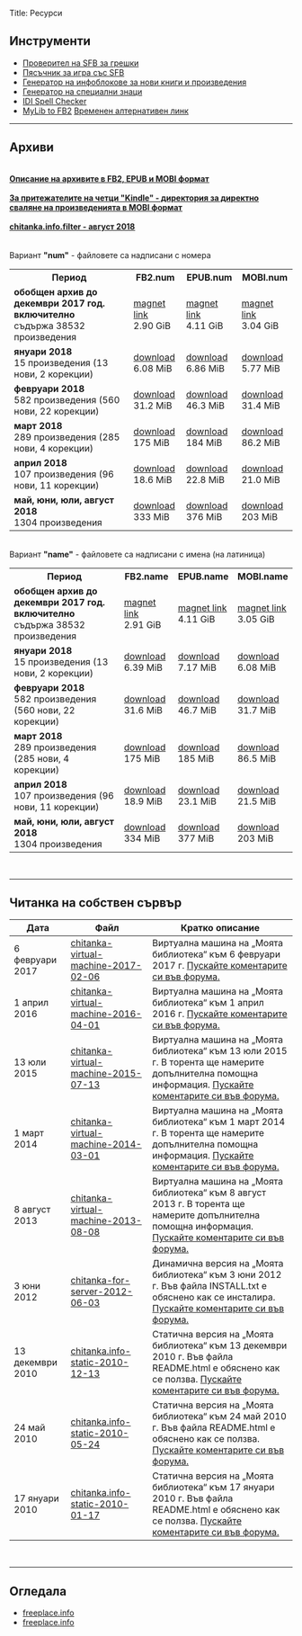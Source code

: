 Title: Ресурси

## __Инструменти__

* [Проверител на SFB за грешки](http://tools.chitanka.info/sfb-check/)
* [Пясъчник за игра със SFB](/sandbox)
* [Генератор на инфоблокове за нови книги и произведения](http://tools.chitanka.info/infogen/)
* [Генератор на специални знаци](http://tools.chitanka.info/specialchar/)
* [IDI Spell Checker](http://freeplace.info/ididictionary/bulgarian_spell_checker/)
* [MyLib to FB2](http://www.sfbg.us/mylibtofb2/) [Временен алтернативен линк](http://asen.baramov.org/rsrc/MyLibToFB2_v-0-6-03.zip)

-------------------------------------
<h2 id="archives"><strong>Архиви</strong></h2>
<br/>
<a href="http://pechkov.chitanka.info/#archives"><b><u>Описание на архивите в FB2, EPUB и MOBI формат</u></b></a><br/><br/>
<a href="http://pechkov.chitanka.info/mobi"><b><u>За притежателите на четци "Kindle" - директория за директно сваляне на произведенията в MOBI формат</u></b></a><br/><br/>
<a href="https://pechkov.chitanka.info/util/chitanka.info.filter-2018.08.zip"><b><u>chitanka.info.filter - август 2018</u></b></a><br/><br/><br/>
Вариант <b>"num"</b> - файловете са надписани с номера
<table class="table table-striped">
  <tr>
    <th>Период</th>
    <th>FB2.num</th>
    <th>EPUB.num</th>
    <th>MOBI.num</th>
  </tr>
  <tr>
    <td><b>обобщен архив до декември 2017 год. включително</b><br>съдържа 38532 произведения</td>
    <td><a href="magnet:?xt=urn:btih:B7972DAD9EA6D3D12F0BE119292CE3CEF5728BE2&dn=chitanka.info.fb2.num-2017.12-cumulative.zip">magnet link</a><br/>2.90 GiB</td>
    <td><a href="magnet:?xt=urn:btih:0270E9E9533347813450B66CC65234BDD9E5B711&dn=chitanka.info.epub.num-2017.12-cumulative.zip">magnet link</a><br/>4.11 GiB</td>
    <td><a href="magnet:?xt=urn:btih:D5FB319FBF36BF37B663510798B862A093F193B0&dn=chitanka.info.mobi.num-2017.12-cumulative.zip">magnet link</a><br/>3.04 GiB</td>
  </tr>
  <tr>
    <td><b>януари 2018</b><br>15 произведения (13 нови, 2 корекции)</td>
    <td><a href="https://pechkov.chitanka.info/archives/chitanka.info.fb2.num-2018.01.zip">download</a><br/>6.08 MiB</td>
    <td><a href="https://pechkov.chitanka.info/archives/chitanka.info.epub.num-2018.01.zip">download</a><br/>6.86 MiB</td>
    <td><a href="https://pechkov.chitanka.info/archives/chitanka.info.mobi.num-2018.01.zip">download</a><br/>5.77 MiB</td>
  </tr>
  <tr>
    <td><b>февруари 2018</b><br>582 произведения (560 нови, 22 корекции)</td>
    <td><a href="https://pechkov.chitanka.info/archives/chitanka.info.fb2.num-2018.02.zip">download</a><br/>31.2 MiB</td>
    <td><a href="https://pechkov.chitanka.info/archives/chitanka.info.epub.num-2018.02.zip">download</a><br/>46.3 MiB</td>
    <td><a href="https://pechkov.chitanka.info/archives/chitanka.info.mobi.num-2018.02.zip">download</a><br/>31.4 MiB</td>
  </tr>
  <tr>
    <td><b>март 2018</b><br>289 произведения (285 нови, 4 корекции)</td>
    <td><a href="https://pechkov.chitanka.info/archives/chitanka.info.fb2.num-2018.03.zip">download</a><br/>175 MiB</td>
    <td><a href="https://pechkov.chitanka.info/archives/chitanka.info.epub.num-2018.03.zip">download</a><br/>184 MiB</td>
    <td><a href="https://pechkov.chitanka.info/archives/chitanka.info.mobi.num-2018.03.zip">download</a><br/>86.2 MiB</td>
  </tr>
  <tr>
    <td><b>април 2018</b><br>107 произведения (96 нови, 11 корекции)</td>
    <td><a href="https://pechkov.chitanka.info/archives/chitanka.info.fb2.num-2018.04.zip">download</a><br/>18.6 MiB</td>
    <td><a href="https://pechkov.chitanka.info/archives/chitanka.info.epub.num-2018.04.zip">download</a><br/>22.8 MiB</td>
    <td><a href="https://pechkov.chitanka.info/archives/chitanka.info.mobi.num-2018.04.zip">download</a><br/>21.0 MiB</td>
  </tr>
  <tr>
    <td><b>май, юни, юли, август 2018</b><br>1304 произведения</td>
    <td><a href="https://pechkov.chitanka.info/archives/chitanka.info.fb2.num-2018.05-08.zip">download</a><br/>333 MiB</td>
    <td><a href="https://pechkov.chitanka.info/archives/chitanka.info.epub.num-2018.05-08.zip">download</a><br/>376 MiB</td>
    <td><a href="https://pechkov.chitanka.info/archives/chitanka.info.mobi.num-2018.05-08.zip">download</a><br/>203 MiB</td>
  </tr>
</table>
<br/>
Вариант <b>"name"</b> - файловете са надписани с имена (на латиница)
<table class="table table-striped">
  <tr>
    <th>Период</th>
    <th>FB2.name</th>
    <th>EPUB.name</th>
    <th>MOBI.name</th>
  </tr>
  <tr>
  <tr>
    <td><b>обобщен архив до декември 2017 год. включително</b><br>съдържа 38532 произведения</td>
    <td><a href="magnet:?xt=urn:btih:F7FB57E51DAE93164B389D2E08B5899467231C0F&dn=chitanka.info.fb2.name-2017.12-cumulative.zip">magnet link</a><br/>2.91 GiB</td>
    <td><a href="magnet:?xt=urn:btih:C3E945271F1E28EB2BCB5C4C3AA856919E81FAA3&dn=chitanka.info.epub.name-2017.12-cumulative.zip">magnet link</a><br/>4.11 GiB</td>
    <td><a href="magnet:?xt=urn:btih:F64287627676ED402DDB96A3D75CE0FB267C28C7&dn=chitanka.info.mobi.name-2017.12-cumulative.zip">magnet link</a><br/>3.05 GiB</td>
  </tr>
  <tr>
    <td><b>януари 2018</b><br>15 произведения (13 нови, 2 корекции)</td>
    <td><a href="https://pechkov.chitanka.info/archives/chitanka.info.fb2.name-2018.01.zip">download</a><br/>6.39 MiB</td>
    <td><a href="https://pechkov.chitanka.info/archives/chitanka.info.epub.name-2018.01.zip">download</a><br/>7.17 MiB</td>
    <td><a href="https://pechkov.chitanka.info/archives/chitanka.info.mobi.name-2018.01.zip">download</a><br/>6.08 MiB</td>
  </tr>
  <tr>
    <td><b>февруари 2018</b><br>582 произведения (560 нови, 22 корекции)</td>
    <td><a href="https://pechkov.chitanka.info/archives/chitanka.info.fb2.name-2018.02.zip">download</a><br/>31.6 MiB</td>
    <td><a href="https://pechkov.chitanka.info/archives/chitanka.info.epub.name-2018.02.zip">download</a><br/>46.7 MiB</td>
    <td><a href="https://pechkov.chitanka.info/archives/chitanka.info.mobi.name-2018.02.zip">download</a><br/>31.7 MiB</td>
  </tr>
  <tr>
    <td><b>март 2018</b><br>289 произведения (285 нови, 4 корекции)</td>
    <td><a href="https://pechkov.chitanka.info/archives/chitanka.info.fb2.name-2018.03.zip">download</a><br/>175 MiB</td>
    <td><a href="https://pechkov.chitanka.info/archives/chitanka.info.epub.name-2018.03.zip">download</a><br/>185 MiB</td>
    <td><a href="https://pechkov.chitanka.info/archives/chitanka.info.mobi.name-2018.03.zip">download</a><br/>86.5 MiB</td>
  </tr>
  <tr>
    <td><b>април 2018</b><br>107 произведения (96 нови, 11 корекции)</td>
    <td><a href="https://pechkov.chitanka.info/archives/chitanka.info.fb2.name-2018.04.zip">download</a><br/>18.9 MiB</td>
    <td><a href="https://pechkov.chitanka.info/archives/chitanka.info.epub.name-2018.04.zip">download</a><br/>23.1 MiB</td>
    <td><a href="https://pechkov.chitanka.info/archives/chitanka.info.mobi.name-2018.04.zip">download</a><br/>21.5 MiB</td>
  </tr>
  <tr>
    <td><b>май, юни, юли, август 2018</b><br>1304 произведения</td>
    <td><a href="https://pechkov.chitanka.info/archives/chitanka.info.fb2.name-2018.05-08.zip">download</a><br/>334 MiB</td>
    <td><a href="https://pechkov.chitanka.info/archives/chitanka.info.epub.name-2018.05-08.zip">download</a><br/>377 MiB</td>
    <td><a href="https://pechkov.chitanka.info/archives/chitanka.info.mobi.name-2018.05-08.zip">download</a><br/>203 MiB</td>
  </tr>
</table>
<br/>

-------------------------------------
<h2 id="my-library-on-my-own-server"><strong>Читанка на собствен сървър</strong></h2>

Дата             | Файл                                                                                                               | Кратко описание
---------------- | ------------------------------------------------------------------------------------------------------------------ | -----------------------------------------------------------------------------------------------------------------------------------------------------------------------------------------------------------------------------
6 февруари 2017  | [chitanka-virtual-machine-2017-02-06](https://files.chitanka.info/chitanka.06.02.2017.torrent)                     | Виртуална машина на „Моята библиотека“ към 6 февруари 2017 г. [Пускайте коментарите си във форума.](http://forum.chitanka.info/my-library-on-virtual-machine-t3949.html)
1 април 2016     | [chitanka-virtual-machine-2016-04-01](http://files.chitanka.info/chitanka.01.04.2016.torrent)                      | Виртуална машина на „Моята библиотека“ към 1 април 2016 г. [Пускайте коментарите си във форума.](http://forum.chitanka.info/my-library-on-virtual-machine-t3949.html)
13 юли 2015      | [chitanka-virtual-machine-2015-07-13](http://files.chitanka.info/chitanka.13.07.2015.torrent)                      | Виртуална машина на „Моята библиотека“ към 13 юли 2015 г. В торента ще намерите допълнителна помощна информация. [Пускайте коментарите си във форума.](http://forum.chitanka.info/my-library-on-virtual-machine-t3949.html)
1 март 2014      | [chitanka-virtual-machine-2014-03-01](http://static.chitanka.info/tor/chitanka-virtual-machine-2014-03-01.torrent) | Виртуална машина на „Моята библиотека“ към 1 март 2014 г. В торента ще намерите допълнителна помощна информация. [Пускайте коментарите си във форума.](http://forum.chitanka.info/my-library-on-virtual-machine-t3949.html)
8 август 2013    | [chitanka-virtual-machine-2013-08-08](http://static.chitanka.info/tor/chitanka-virtual-machine-2013-08-08.torrent) | Виртуална машина на „Моята библиотека“ към 8 август 2013 г. В торента ще намерите допълнителна помощна информация. [Пускайте коментарите си във форума.](http://forum.chitanka.info/my-library-on-virtual-machine-t3949.html)
3 юни 2012       | [chitanka-for-server-2012-06-03](http://static.chitanka.info/tor/chitanka-for-server-2012-06-03.torrent)           | Динамична версия на „Моята библиотека“ към 3 юни 2012 г. Във файла INSTALL.txt е обяснено как се инсталира. [Пускайте коментарите си във форума.](http://forum.chitanka.info/chitanka-download-own-server-t3178.html)
13 декември 2010 | [chitanka.info-static-2010-12-13](http://static.chitanka.info/tor/chitanka.info-static-2010-12-13.torrent)         | Статична версия на „Моята библиотека“ към 13 декември 2010 г. Във файла README.html е обяснено как се ползва. [Пускайте коментарите си във форума.](http://forum.chitanka.info/static-version-t1517.html)
24 май 2010      | [chitanka.info-static-2010-05-24](http://static.chitanka.info/tor/chitanka.info-static-2010-05-24.torrent)         | Статична версия на „Моята библиотека“ към 24 май 2010 г. Във файла README.html е обяснено как се ползва. [Пускайте коментарите си във форума.](http://forum.chitanka.info/static-version-t1517.html)
17 януари 2010   | [chitanka.info-static-2010-01-17](http://static.chitanka.info/tor/chitanka.info-static-2010-01-17.torrent)         | Статична версия на „Моята библиотека“ към 17 януари 2010 г. Във файла README.html е обяснено как се ползва. [Пускайте коментарите си във форума.](http://forum.chitanka.info/static-version-t1517.html)

<br/>

-------------------------------------
## __Огледала__

* [freeplace.info](http://freeplace.info/proxy/browse.php?u=http://clivl6rf3vft7ihw.onion)
* [freeplace.info](http://freeplace.info/proxy/browse.php?u=http://chitanka.i2p)
